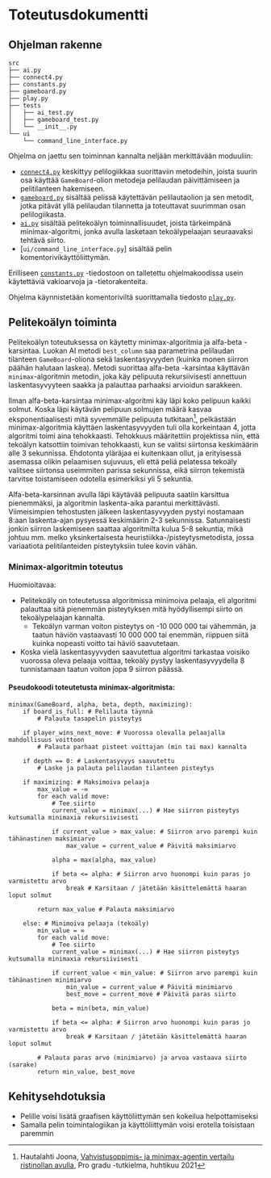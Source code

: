 # Toteutusdokumentti
## Ohjelman rakenne
```
src
├── ai.py
├── connect4.py
├── constants.py
├── gameboard.py
├── play.py
├── tests
│   ├── ai_test.py
│   ├── gameboard_test.py
│   └── __init__.py
└── ui
    └── command_line_interface.py
```
Ohjelma on jaettu sen toiminnan kannalta neljään merkittävään moduuliin:
- [`connect4.py`](https://github.com/rheikkinen/tiralabra-connect4/blob/main/src/connect4.py) keskittyy pelilogiikkaa suorittaviin metodeihin, joista suurin osa käyttää `GameBoard`-olion metodeja pelilaudan päivittämiseen ja pelitilanteen hakemiseen.
- [`gameboard.py`](https://github.com/rheikkinen/tiralabra-connect4/blob/main/src/gameboard.py) sisältää pelissä käytettävän pelilautaolion ja sen metodit, jotka pitävät yllä pelilaudan tilannetta ja toteuttavat suurimman osan pelilogiikasta.
- [`ai.py`](https://github.com/rheikkinen/tiralabra-connect4/blob/main/src/ai.py) sisältää pelitekoälyn toiminnallisuudet, joista tärkeimpänä minimax-algoritmi, jonka avulla lasketaan tekoälypelaajan seuraavaksi tehtävä siirto.
- [`ui/command_line_interface.py`] sisältää pelin komentorivikäyttöliittymän.

Erilliseen [`constants.py`](https://github.com/rheikkinen/tiralabra-connect4/blob/c60adfb997e4172bd5e263598fd00a1d26945109/src/constants.py) -tiedostoon on talletettu ohjelmakoodissa usein käytettäviä vakioarvoja ja -tietorakenteita.

Ohjelma käynnistetään komentoriviltä suorittamalla tiedosto [`play.py`](https://github.com/rheikkinen/tiralabra-connect4/blob/c60adfb997e4172bd5e263598fd00a1d26945109/src/play.py).

## Pelitekoälyn toiminta
Pelitekoälyn toteutuksessa on käytetty minimax-algoritmia ja alfa-beta -karsintaa. Luokan AI metodi `best_column` saa parametrina pelilaudan tilanteen `GameBoard`-oliona sekä laskentasyvyyden (kuinka monen siirron päähän halutaan laskea). Metodi suorittaa alfa-beta -karsintaa käyttävän `minimax`-algoritmin metodin, joka käy pelipuuta rekursiivisesti annettuun laskentasyvyyteen saakka ja palauttaa parhaaksi arvioidun sarakkeen.

Ilman alfa-beta-karsintaa minimax-algoritmi käy läpi koko pelipuun kaikki solmut. Koska läpi käytävän pelipuun solmujen määrä kasvaa eksponentiaalisesti mitä syvemmälle pelipuuta tutkitaan[^1], pelkästään minimax-algoritmia käyttäen laskentasyvyyden tuli olla korkeintaan 4, jotta algoritmi toimi aina tehokkaasti. Tehokkuus määritettiin projektissa niin, että tekoälyn katsottiin toimivan tehokkaasti, kun se valitsi siirtonsa keskimäärin alle 3 sekunnissa. Ehdotonta yläräjaa ei kuitenkaan ollut, ja erityisessä asemassa olikin pelaamisen sujuvuus, eli että peliä pelatessa tekoäly valitsee siirtonsa useimmiten parissa sekunnissa, eikä siirron tekemistä tarvitse toistamiseen odotella esimerkiksi yli 5 sekuntia.

Alfa-beta-karsinnan avulla läpi käytävää pelipuuta saatiin karsittua pienemmäksi, ja algoritmin laskenta-aika parantui merkittävästi. Viimeisimpien tehostusten jälkeen laskentasyvyyden pystyi nostamaan 8:aan laskenta-ajan pysyessä keskimäärin 2-3 sekunnissa. Satunnaisesti jonkin siirron laskemiseen saattaa algoritmilta kulua 5-8 sekuntia, mikä johtuu mm. melko yksinkertaisesta heuristiikka-/pisteytysmetodista, jossa variaatiota pelitilanteiden pisteytyksiin tulee kovin vähän.

### Minimax-algoritmin toteutus
Huomioitavaa:
- Pelitekoäly on toteutetussa algoritmissa minimoiva pelaaja, eli algoritmi palauttaa sitä pienemmän pisteytyksen mitä hyödyllisempi siirto on tekoälypelaajan kannalta.
    - Tekoälyn varman voiton pisteytys on -10 000 000 tai vähemmän, ja taatun häviön vastaavasti 10 000 000 tai enemmän, riippuen siitä kuinka nopeasti voitto tai häviö saavutetaan. 
- Koska vielä laskentasyyvyden saavutettua algoritmi tarkastaa voisiko vuorossa oleva pelaaja voittaa, tekoäly pystyy laskentasyvyydella 8 tunnistamaan taatun voiton jopa 9 siirron päässä. 
#### Pseudokoodi toteutetusta minimax-algoritmista:
```
minimax(GameBoard, alpha, beta, depth, maximizing):
    if board_is_full: # Pelilauta täynnä
        # Palauta tasapelin pisteytys

    if player_wins_next_move: # Vuorossa olevalla pelaajalla mahdollisuus voittoon
        # Palauta parhaat pisteet voittajan (min tai max) kannalta

    if depth == 0: # Laskentasyvyys saavutettu
        # Laske ja palauta pelilaudan tilanteen pisteytys

    if maximizing: # Maksimoiva pelaaja
        max_value = -∞
        for each valid move:
            # Tee siirto
            current_value = minimax(...) # Hae siirron pisteytys kutsumalla minimaxia rekursiivisesti

            if current_value > max_value: # Siirron arvo parempi kuin tähänastinen maksimiarvo
                max_value = current_value # Päivitä maksimiarvo

            alpha = max(alpha, max_value)

            if beta <= alpha: # Siirron arvo huonompi kuin paras jo varmistettu arvo
                break # Karsitaan / jätetään käsittelemättä haaran loput solmut
                
        return max_value # Palauta maksimiarvo

    else: # Minimoiva pelaaja (tekoäly)
        min_value = ∞
        for each valid move:
            # Tee siirto
            current_value = minimax(...) # Hae siirron pisteytys kutsumalla minimaxia rekursiivisesti

            if current_value < min_value: # Siirron arvo parempi kuin tähänastinen minimiarvo
                min_value = current_value # Päivitä minimiarvo
                best_move = current_move # Päivitä paras siirto

            beta = min(beta, min_value)

            if beta <= alpha: # Siirron arvo huonompi kuin paras jo varmistettu arvo
                break # Karsitaan / jätetään käsittelemättä haaran loput solmut
                
        # Palauta paras arvo (minimiarvo) ja arvoa vastaava siirto (sarake)
        return min_value, best_move
```

## Kehitysehdotuksia
- Pelille voisi lisätä graafisen käyttöliittymän sen kokeilua helpottamiseksi
- Samalla pelin toimintalogiikan ja käyttöliittymän voisi erotella toisistaan paremmin


[^1]: Hautalahti Joona, [Vahvistusoppimis- ja minimax-agentin vertailu ristinollan avulla](https://trepo.tuni.fi/bitstream/handle/10024/131377/HautalahtiJoona.pdf?sequence=2&isAllowed=y), Pro gradu -tutkielma, huhtikuu 2021
